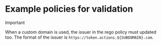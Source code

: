 # Example policies for validation

> [!IMPORTANT]
> When a custom domain is used, the issuer in the rego policy must
> updated too. The format of the issuer is
> `https://token.actions.${SUBDOMAIN}.com`.
